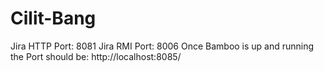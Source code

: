 # Cilit-Bang

Jira HTTP Port: 8081
Jira RMI Port: 8006
Once Bamboo is up and running the Port should be: http://localhost:8085/

